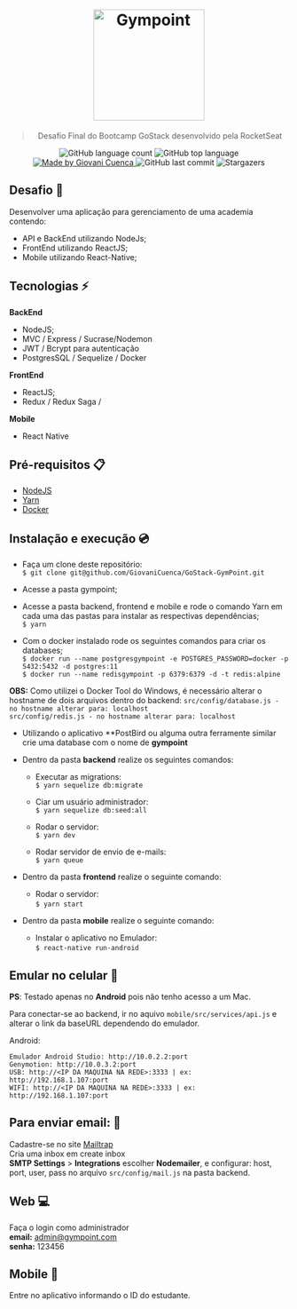   <h1 align="center"> <img alt="Gympoint" title="Gympoint" src="https://raw.githubusercontent.com/Rocketseat/bootcamp-gostack-desafio-02/master/.github/logo.png" width="200px" /> </h1>

  <blockquote align="center">Desafio Final do Bootcamp GoStack desenvolvido pela RocketSeat</blockquote>

  <p align="center">
  <img alt="GitHub language count" src="https://img.shields.io/github/languages/count/giovanicuenca/gostack-gympoint?color=%2304D361"> <img alt="GitHub top language" src="https://img.shields.io/github/languages/top/giovanicuenca/gostack-gympoint?color=%2304D361"> <a href="https://github.com/giovanicuenca"> <img alt="Made by Giovani Cuenca" src="https://img.shields.io/badge/Made%20by-GiovaniCuenca-%2304D361"> </a>
  <img alt="GitHub last commit" src="https://img.shields.io/github/last-commit/giovanicuenca/gostack-gympoint?color=%2304D361"> <img alt="Stargazers" src="https://img.shields.io/github/stars/giovanicuenca/gostack-gympoint?style=social">
  </p>

## Desafio :rocket:

Desenvolver uma aplicação para gerenciamento de uma academia contendo: </br>

- API e BackEnd utilizando NodeJs;
- FrontEnd utilizando ReactJS;
- Mobile utilizando React-Native;

## Tecnologias :zap:

**BackEnd**

- NodeJS;
- MVC / Express / Sucrase/Nodemon
- JWT / Bcrypt para autenticação
- PostgresSQL / Sequelize / Docker

**FrontEnd**

- ReactJS;
- Redux / Redux Saga /

**Mobile**

- React Native

## Pré-requisitos :clipboard:

- [NodeJS](https://nodejs.org/en/)
- [Yarn](https://yarnpkg.com/lang/en/)
- [Docker](https://www.docker.com/)

## Instalação e execução :cd:

- Faça um clone deste repositório: </br>
  `$ git clone git@github.com/GiovaniCuenca/GoStack-GymPoint.git`

- Acesse a pasta gympoint; </br>

- Acesse a pasta backend, frontend e mobile e rode o comando Yarn em cada uma das pastas para instalar as respectivas dependências; </br>
  `$ yarn`

- Com o docker instalado rode os seguintes comandos para criar os databases; </br>
  `$ docker run --name postgresgympoint -e POSTGRES_PASSWORD=docker -p 5432:5432 -d postgres:11` </br>
  `$ docker run --name redisgympoint -p 6379:6379 -d -t redis:alpine` </br>

**OBS:** Como utilizei o Docker Tool do Windows, é necessário alterar o hostname de dois arquivos dentro do backend:
`src/config/database.js - no hostname alterar para: localhost` </br>
`src/config/redis.js - no hostname alterar para: localhost` </br>

- Utilizando o aplicativo \*\*PostBird ou alguma outra ferramente similar crie uma database com o nome de <b>gympoint</b>

- Dentro da pasta <b>backend</b> realize os seguintes comandos:

  - Executar as migrations: </br>
    `$ yarn sequelize db:migrate`

  - Ciar um usuário administrador: </br>
    `$ yarn sequelize db:seed:all`

  - Rodar o servidor: </br>
    `$ yarn dev`

  - Rodar servidor de envio de e-mails: </br>
    `$ yarn queue`

- Dentro da pasta <b>frontend</b> realize o seguinte comando:
  - Rodar o servidor: </br>
    `$ yarn start`
- Dentro da pasta <b>mobile</b> realize o seguinte comando:
  - Instalar o aplicativo no Emulador: </br>
    `$ react-native run-android`

## Emular no celular :vibration_mode:

**PS**: Testado apenas no **Android** pois não tenho acesso a um Mac.

Para conectar-se ao backend, ir no aquivo `mobile/src/services/api.js` e alterar o link da baseURL dependendo do emulador.

Android: </br>
```
Emulador Android Studio: http://10.0.2.2:port
Genymotion: http://10.0.3.2:port
USB: http://<IP DA MAQUINA NA REDE>:3333 | ex: http://192.168.1.107:port
WIFI: http://<IP DA MAQUINA NA REDE>:3333 | ex: http://192.168.1.107:port
```

## Para enviar email: :email:

Cadastre-se no site [Mailtrap](https://mailtrap.io/)</br>
Cria uma inbox em create inbox</br>
<b>SMTP Settings</b> > <b>Integrations</b> escolher <b>Nodemailer</b>, e configurar: host, port, user, pass no arquivo `src/config/mail.js` na pasta backend.


## Web :computer:

Faça o login como administrador</br>
**email:** admin@gympoint.com </br>
**senha:** 123456

## Mobile :iphone:

Entre no aplicativo informando o ID do estudante.</br>
